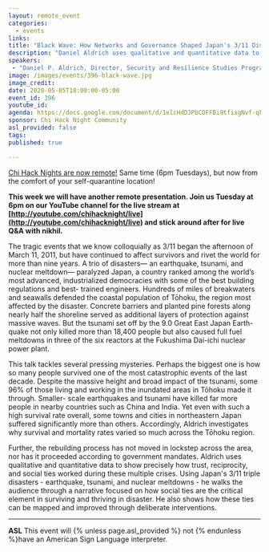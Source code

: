 ```yaml
---
layout: remote_event
categories:
  - events
links: 
title: "Black Wave: How Networks and Governance Shaped Japan's 3/11 Disasters"
description: "Daniel Aldrich uses qualitative and quantitative data to show precisely how trust, reciprocity, and social ties working during a variety of crises and disasters.  He will talk about his research into the ongoing effects of a trio of disasters in Japan— an earthquake, tsunami, and nuclear meltdown known colloquially as 3/11."
speakers:
 - "Daniel P. Aldrich, Director, Security and Resilience Studies Program, and Professor, Political Science and Public Policy, Northeastern University"
image: /images/events/396-black-wave.jpg
image_credit:
date: 2020-05-05T18:00:00-05:00
event_id: 396
youtube_id: 
agenda: https://docs.google.com/document/d/1elcHdDJPbCOFFBi9tfixgNvf-qF61b0JwFFuVNdoJu8/edit?usp=sharing
sponsor: Chi Hack Night Community
asl_provided: false
tags: 
published: true

---
```


[Chi Hack Nights are now remote!](/blog/2020/03/16/chi-hack-night-going-remote.html) Same time (6pm Tuesdays), but now from the comfort of your self-quarantine location!

**This week we will have another remote presentation. Join us Tuesday at 6pm on our YouTube channel for the live stream at [http://youtube.com/chihacknight/live](http://youtube.com/chihacknight/live) and stick around after for live Q&A with nikhil.**

The tragic events that we know colloquially as 3/11 began the afternoon of March 11, 2011, but have continued to affect survivors and rivet the world for more than nine years. A trio of disasters— an earthquake, tsunami, and nuclear meltdown— paralyzed Japan, a country ranked among the world’s most advanced, industrialized democracies with some of the best building regulations and best- trained engineers. Hundreds of miles of breakwaters and seawalls defended the coastal population of Tōhoku, the region most affected by the disaster. Concrete barriers and planted pine forests along nearly half the shoreline served as additional layers of protection against massive waves. But the tsunami set off by the 9.0 Great East Japan Earth-quake not only killed more than 18,400 people but also caused full fuel meltdowns in three of the six reactors at the Fukushima Dai-ichi nuclear power plant.

This talk tackles several pressing mysteries. Perhaps the biggest one is how so many people survived one of the most catastrophic events of the last decade. Despite the massive height and broad impact of the tsunami, some 96% of those living and working in the inundated areas in Tōhoku made it through. Smaller- scale earthquakes and tsunami have killed far more people in nearby countries such as China and India. Yet even with such a high survival rate overall, some towns and cities in northeastern Japan suffered significantly more than others. Accordingly, Aldrich investigates why survival and mortality rates varied so much across the Tōhoku region.

Further, the rebuilding process has not moved in lockstep across the area, nor has it proceeded according to government mandates. Aldrich uses qualitative and quantitative data to show precisely how trust, reciprocity, and social ties worked during these multiple crises. Using Japan's 3/11 triple disasters - earthquake, tsunami, and nuclear meltdowns - he walks the audience through a narrative focused on how social ties are the critical element in surviving and thriving in disaster. He also shows how these ties can be mapped and improved through deliberate interventions.

---

<!-- **RSVP required** Braintree now requires all attendees to [RSVP beforehand]({{site.rsvp_url}}) by 12:00 PM (noon). Walk-ins will not be allowed! -->

**ASL** This event will {% unless page.asl_provided %} not {% endunless %}have an American Sign Language interpreter.

<!-- **Food** Food and drinks will be provided. We encourage attendees to bring their own water bottles to reduce waste. -->
